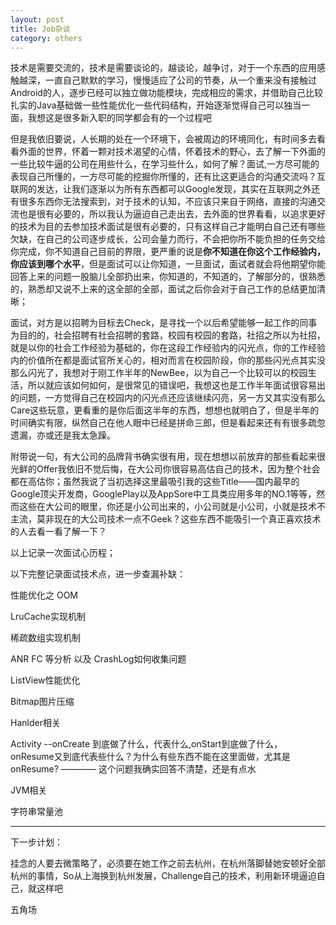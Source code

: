 ```yaml
---
layout: post
title: Job杂谈
category: others
---
```


技术是需要交流的，技术是需要谈论的，越谈论，越争讨，对于一个东西的应用感触越深，一直自己默默的学习，慢慢适应了公司的节奏，从一个重来没有接触过Android的人，逐步已经可以独立做功能模块，完成相应的需求，并借助自己比较扎实的Java基础做一些性能优化一些代码结构，开始逐渐觉得自己可以独当一面，我想这是很多新入职的同学都会有的一个过程吧

但是我依旧要说，人长期的处在一个环境下，会被周边的环境同化，有时间多去看看外面的世界，怀着一颗对技术渴望的心情，怀着技术的野心，去了解一下外面的一些比较牛逼的公司在用些什么，在学习些什么，如何了解？面试,一方尽可能的表现自己所懂的，一方尽可能的挖掘你所懂的，还有比这更适合的沟通交流吗？互联网的发达，让我们逐渐以为所有东西都可以Google发现，其实在互联网之外还有很多东西你无法搜索到，对于技术的认知，不应该只来自于网络，直接的沟通交流也是很有必要的，所以我认为逼迫自己走出去，去外面的世界看看，以追求更好的技术为目的去参加技术面试是很有必要的，只有这样自己才能明白自己还有哪些欠缺，在自己的公司逐步成长，公司会量力而行，不会把你所不能负担的任务交给你完成，你不知道自己目前的界限，更严重的说是**你不知道在你这个工作经验内，你应该到哪个水平**，但是面试可以让你知道，一旦面试，面试者就会将他期望你能回答上来的问题一股脑儿全部扔出来，你知道的，不知道的，了解部分的，很熟悉的，熟悉却又说不上来的这全部的全部，面试之后你会对于自己工作的总结更加清晰；

面试，对方是以招聘为目标去Check，是寻找一个以后希望能够一起工作的同事为目的的，社会招聘有社会招聘的套路，校园有校园的套路，社招之所以为社招，就是以你的社会工作经验为基础的，你在这段工作经验内的闪光点，你的工作经验内的价值所在都是面试官所关心的，相对而言在校园阶段，你的那些闪光点其实没那么闪光了，我想对于刚工作半年的NewBee，以为自己一个比较可以的校园生活，所以就应该如何如何，是很常见的错误吧，我想这也是工作半年面试很容易出的问题，一方觉得自己在校园内的闪光点还应该继续闪亮，另一方又其实没有那么Care这些玩意，更看重的是你后面这半年的东西，想想也就明白了，但是半年的时间确实有限，纵然自己在他人眼中已经是拼命三郎，但是看起来还有有很多疏忽遗漏，亦或还是我太急躁。

附带说一句，有大公司的品牌背书确实很有用，现在想想以前放弃的那些看起来很光鲜的Offer我依旧不觉后悔，在大公司你很容易高估自己的技术，因为整个社会都在高估你；虽然我说了当初选择这里最吸引我的这些Title——国内最早的Google顶尖开发商，GooglePlay以及AppSore中工具类应用多年的NO.1等等，然而这些在大公司的眼里，你还是小公司出来的，小公司就是小公司，小就是技术不主流，莫非现在的大公司技术一点不Geek？这些东西不能吸引一个真正喜欢技术的人去看一看了解一下？


以上记录一次面试心历程；


以下完整记录面试技术点，进一步查漏补缺：

性能优化之 OOM

LruCache实现机制

稀疏数组实现机制

ANR FC 等分析 以及 CrashLog如何收集问题

ListView性能优化

Bitmap图片压缩

Hanlder相关

Activity --onCreate 到底做了什么，代表什么,onStart到底做了什么，onResume又到底代表些什么？为什么有些东西不能在这里面做，尤其是onResume? ———— 这个问题我确实回答不清楚，还是有点水

JVM相关

字符串常量池


---

下一步计划：

挂念的人要去微策略了，必须要在她工作之前去杭州，在杭州落脚替她安顿好全部杭州的事情，So从上海换到杭州发展，Challenge自己的技术，利用新环境逼迫自己，就这样吧


五角场
